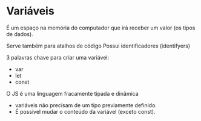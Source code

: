 # Variáveis
É um espaço na memória do computador que irá receber um valor (os tipos de dados).

Serve também para atalhos de código
Possui identificadores (identifyers)

3 palavras chave para criar uma variável:
- var
- let
- const

O JS é uma linguagem fracamente tipada e dinâmica
- variáveis não precisam de um tipo previamente definido.
- É possível mudar o conteúdo da variável (exceto const).

